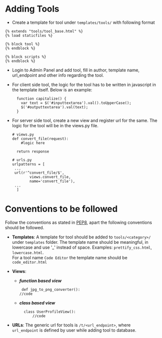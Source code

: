 

# Adding Tools

- Create a template for tool under `templates/tools/` with following format

```
{% extends "tools/tool_base.html" %}
{% load staticfiles %}

{% block tool %}
{% endblock %}

{% block scripts %}
{% endblock %}

```
- Login to Admin Panel and add tool, fill in author, template name, url_endpoint and other info regarding the tool.

- For client side tool, the logic for the tool has to be written in javascript in the template itself. Below is an example:

  ```
    function capitalize() {
      var text = $('#inputtextarea').val().toUpperCase();
      $('#outputtextarea').val(text);
    }
  ```

- For server side tool, create a new view and register url for the same. The logic for the tool will be in the views.py file.
    ```
    # views.py
    def convert_file(request):
        #logic here

      return response

   # urls.py
   urlpatterns = [
     ...
     url(r'^convert_file/$',
            views.convert_file,
            name='convert_file'),
     ...
      ]
    ```


# Conventions to be followed
Follow the  conventions as stated in [PEP8](https://www.python.org/dev/peps/pep-0008/ ), apart the following conventions should be followed.
- **Templates**: A template for tool should be added to `tools/<category>/` under  `templates` folder. The template name should be  meaningful, in lowercase and use '_' instead of space. Examples: `prettify_css.html`, `lowercase.html`.  
For a tool name `Code Editor` the template name should be `code_editor.html`
- **Views**:
	 - ***function based view***
		```
		 def jpg_to_png_converter():
	    //code
		```

	 - ***class based view***
        ```
          class UserProfileView():
              //code
        ```

-  **URLs**:
The generic url for tools is `/t/<url_endpoint>`, where `url_endpoint` is defined by user while adding tool to database.
